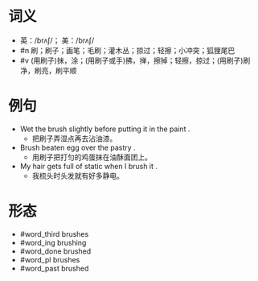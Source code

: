 # 词义
- 英：/brʌʃ/； 美：/brʌʃ/
- #n 刷；刷子；画笔；毛刷；灌木丛；掠过；轻擦；小冲突；狐狸尾巴
- #v (用刷子)抹，涂；(用刷子或手)拂，掸，擦掉；轻擦，掠过；(用刷子)刷净，刷亮，刷平顺
# 例句
- Wet the brush slightly before putting it in the paint .
	- 把刷子弄湿点再去沾油漆。
- Brush beaten egg over the pastry .
	- 用刷子把打匀的鸡蛋抹在油酥面团上。
- My hair gets full of static when I brush it .
	- 我梳头时头发就有好多静电。
# 形态
- #word_third brushes
- #word_ing brushing
- #word_done brushed
- #word_pl brushes
- #word_past brushed
